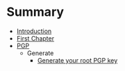 # Summary

* [Introduction](README.md)
* [First Chapter](chapter1.md)
* [PGP](pgp.md)
   * Generate
       * [Generate your root PGP key](generate_your_root_pgp_key.md)

